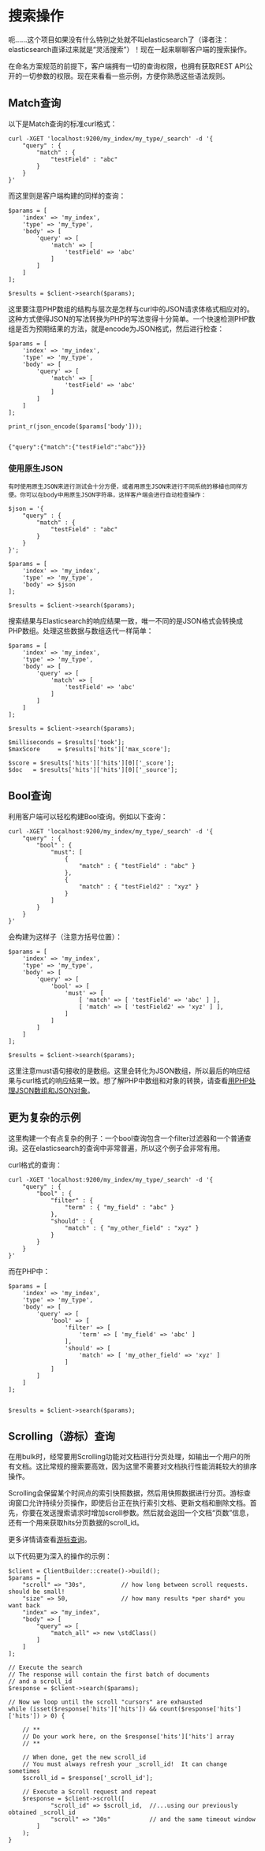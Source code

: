 # 搜索操作

呃......这个项目如果没有什么特别之处就不叫elasticsearch了（译者注：elasticsearch直译过来就是“灵活搜索”）！现在一起来聊聊客户端的搜索操作。

在命名方案规范的前提下，客户端拥有一切的查询权限，也拥有获取REST API公开的一切参数的权限。现在来看看一些示例，方便你熟悉这些语法规则。

## Match查询

以下是Match查询的标准curl格式：

	curl -XGET 'localhost:9200/my_index/my_type/_search' -d '{
	    "query" : {
	        "match" : {
	            "testField" : "abc"
	        }
	    }
	}'

而这里则是客户端构建的同样的查询：

	$params = [
	    'index' => 'my_index',
	    'type' => 'my_type',
	    'body' => [
	        'query' => [
	            'match' => [
	                'testField' => 'abc'
	            ]
	        ]
	    ]
	];
	
	$results = $client->search($params);

这里要注意PHP数组的结构与层次是怎样与curl中的JSON请求体格式相应对的。这种方式使得JSON的写法转换为PHP的写法变得十分简单。一个快速检测PHP数组是否为预期结果的方法，就是encode为JSON格式，然后进行检查：

	$params = [
	    'index' => 'my_index',
	    'type' => 'my_type',
	    'body' => [
	        'query' => [
	            'match' => [
	                'testField' => 'abc'
	            ]
	        ]
	    ]
	];
	
	print_r(json_encode($params['body']));
	
	
	{"query":{"match":{"testField":"abc"}}}

### 使用原生JSON
	
	有时使用原生JSON来进行测试会十分方便，或者用原生JSON来进行不同系统的移植也同样方便。你可以在body中用原生JSON字符串，这样客户端会进行自动检查操作：

	$json = '{
	    "query" : {
	        "match" : {
	            "testField" : "abc"
	        }
	    }
	}';
	
	$params = [
	    'index' => 'my_index',
	    'type' => 'my_type',
	    'body' => $json
	];
	
	$results = $client->search($params);

搜索结果与Elasticsearch的响应结果一致，唯一不同的是JSON格式会转换成PHP数组。处理这些数据与数组迭代一样简单：

	$params = [
	    'index' => 'my_index',
	    'type' => 'my_type',
	    'body' => [
	        'query' => [
	            'match' => [
	                'testField' => 'abc'
	            ]
	        ]
	    ]
	];
	
	$results = $client->search($params);
	
	$milliseconds = $results['took'];
	$maxScore     = $results['hits']['max_score'];
	
	$score = $results['hits']['hits'][0]['_score'];
	$doc   = $results['hits']['hits'][0]['_source'];

## Bool查询

利用客户端可以轻松构建Bool查询。例如以下查询：

	curl -XGET 'localhost:9200/my_index/my_type/_search' -d '{
	    "query" : {
	        "bool" : {
	            "must": [
	                {
	                    "match" : { "testField" : "abc" }
	                },
	                {
	                    "match" : { "testField2" : "xyz" }
	                }
	            ]
	        }
	    }
	}'

会构建为这样子（注意方括号位置）：

	$params = [
	    'index' => 'my_index',
	    'type' => 'my_type',
	    'body' => [
	        'query' => [
	            'bool' => [
	                'must' => [
	                    [ 'match' => [ 'testField' => 'abc' ] ],
	                    [ 'match' => [ 'testField2' => 'xyz' ] ],
	                ]
	            ]
	        ]
	    ]
	];
	
	$results = $client->search($params);

这里注意must语句接收的是数组。这里会转化为JSON数组，所以最后的响应结果与curl格式的响应结果一致。想了解PHP中数组和对象的转换，请查看[用PHP处理JSON数组和JSON对象](https://github.com/Mosongxing/Elasticsearch-PHP6.0/blob/master/doc/Json.md)。

## 更为复杂的示例

这里构建一个有点复杂的例子：一个bool查询包含一个filter过滤器和一个普通查询。这在elasticsearch的查询中非常普遍，所以这个例子会非常有用。

curl格式的查询：

	curl -XGET 'localhost:9200/my_index/my_type/_search' -d '{
	    "query" : {
	        "bool" : {
	            "filter" : {
	                "term" : { "my_field" : "abc" }
	            },
	            "should" : {
	                "match" : { "my_other_field" : "xyz" }
	            }
	        }
	    }
	}'

而在PHP中：

	$params = [
	    'index' => 'my_index',
	    'type' => 'my_type',
	    'body' => [
	        'query' => [
	            'bool' => [
	                'filter' => [
	                    'term' => [ 'my_field' => 'abc' ]
	                ],
	                'should' => [
	                    'match' => [ 'my_other_field' => 'xyz' ]
	                ]
	            ]
	        ]
	    ]
	];
	
	
	$results = $client->search($params);

## Scrolling（游标）查询

在用bulk时，经常要用Scrolling功能对文档进行分页处理，如输出一个用户的所有文档。这比常规的搜索要高效，因为这里不需要对文档执行性能消耗较大的排序操作。

Scrolling会保留某个时间点的索引快照数据，然后用快照数据进行分页。游标查询窗口允许持续分页操作，即使后台正在执行索引文档、更新文档和删除文档。首先，你要在发送搜索请求时增加scroll参数。然后就会返回一个文档“页数”信息，还有一个用来获取hits分页数据的scroll_id。

更多详情请查看[游标查询](https://www.elastic.co/guide/cn/elasticsearch/guide/current/scroll.html)。

以下代码更为深入的操作的示例：

	$client = ClientBuilder::create()->build();
	$params = [
	    "scroll" => "30s",          // how long between scroll requests. should be small!
	    "size" => 50,               // how many results *per shard* you want back
	    "index" => "my_index",
	    "body" => [
	        "query" => [
	            "match_all" => new \stdClass()
	        ]
	    ]
	];
	
	// Execute the search
	// The response will contain the first batch of documents
	// and a scroll_id
	$response = $client->search($params);
	
	// Now we loop until the scroll "cursors" are exhausted
	while (isset($response['hits']['hits']) && count($response['hits']['hits']) > 0) {
	
	    // **
	    // Do your work here, on the $response['hits']['hits'] array
	    // **
	
	    // When done, get the new scroll_id
	    // You must always refresh your _scroll_id!  It can change sometimes
	    $scroll_id = $response['_scroll_id'];
	
	    // Execute a Scroll request and repeat
	    $response = $client->scroll([
	            "scroll_id" => $scroll_id,  //...using our previously obtained _scroll_id
	            "scroll" => "30s"           // and the same timeout window
	        ]
	    );
	}